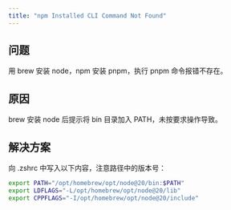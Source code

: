 ```yaml
---
title: "npm Installed CLI Command Not Found"
---
```



## 问题
用 brew 安装 node，npm 安装 pnpm，执行 pnpm 命令报错不存在。

## 原因
brew 安装 node 后提示将 bin 目录加入 PATH，未按要求操作导致。

## 解决方案
向 .zshrc 中写入以下内容，注意路径中的版本号：
```bash
export PATH="/opt/homebrew/opt/node@20/bin:$PATH"
export LDFLAGS="-L/opt/homebrew/opt/node@20/lib"
export CPPFLAGS="-I/opt/homebrew/opt/node@20/include"
```
